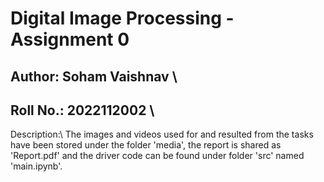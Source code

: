 # Digital Image Processing - Assignment 0

## Author: Soham Vaishnav \\
## Roll No.: 2022112002 \\

Description:\\
The images and videos used for and resulted from the tasks have been stored under the folder 'media', the report is shared as 'Report.pdf' and the driver code can be found under folder 'src' named 'main.ipynb'.